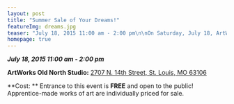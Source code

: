 ```yaml
---
layout: post
title: "Summer Sale of Your Dreams!"
featureImg: dreams.jpg
teaser: "July 18, 2015 11:00 am - 2:00 pm\n\nOn Saturday, July 18, ArtWorks hosts its annual SUMMER SALE! More than 80 young artists will present original works of art for sale to the public. Stop by and find a one-of-a-kind treasure for your home or a gift for a friend. ArtWorks Apprentices have spent the summer creating sculptures, prints, dreamcatchers, photographs, cross-stitch, cards, videos, and animated poetry, as well as commissioned works for The Nature Conservancy and Great Rivers Greenway. \n\nCost: \t\tEntrance to this event is free and open to the public! \nApprentice-made works of art are individually priced for sale.\n\nWhere:\_\_ \_\tArtWorks Old North Studio, 2707 N. 14th Street, St. Louis, MO 63106\n\nAbout ArtWorks: The Mission of St. Louis ArtWorks is to broaden educational and career opportunities for youth in the St. Louis region through apprenticeships in the arts and through community collaborations. \n\nYouth apprentice with professional artists in the visual, literary, and performing arts. In addition to developing talent in artistic disciplines, ArtWorks teaches the business of being an artist, as well as helping the young art entrepreneurs develop positive social, creative-thinking, teamwork, personal finance, and character education skills.\n\nThis year marks ArtWorks’ 20th year of providing life skills education and job training in the arts to underserved St. Louis youth.\n\nPartnerships: This summer, ArtWorks has been proud to partner with these organizations for commissioned work and life skills training for Apprentices:\n\nGreat Rivers Greenway\nThe Nature Conservancy\nGirl Scouts of Eastern Missouri\nWells Fargo Advisors\nFood Outreach\n\n###"
homepage: true
---
```

_**July 18, 2015 11:00 am - 2:00 pm**_

**ArtWorks Old North Studio:** [2707 N. 14th Street, St. Louis, MO 63106](https://www.google.com/maps/place/2707+N+14th+St,+Fourteenth+Street+Mall,+St+Louis,+MO+63106/@38.650735,-90.19741,3a,75y,240h,90t/data=!3m7!1e1!3m5!1szP5YuTXdBdbd2qrBBSTuEw!2e0!6s%2F%2Fgeo0.ggpht.com%2Fcbk%3Fcb_client%3Dmaps_sv.tactile%26output%3Dthumbnail%26thumb%3D2%26panoid%3DzP5YuTXdBdbd2qrBBSTuEw%26w%3D374%26h%3D75%26yaw%3D240%26pitch%3D0%26thumbfov%3D120%26ll%3D38.650735,-90.197410!7i13312!8i6656!4m2!3m1!1s0x87d8b332f395e2df:0x4c723e631c3f5077!6m1!1e1)

**Cost: ** Entrance to this event is **FREE** and open to the public!  
Apprentice-made works of art are individually priced for sale.